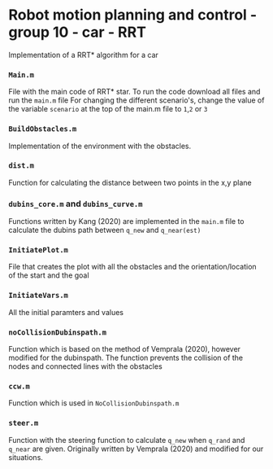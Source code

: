 # Robot motion planning and control - group 10 - car - RRT 
Implementation of a RRT* algorithm for a car

### `Main.m` 
File with the main code of RRT* star. To run the code download all files and run the `main.m` file 
For changing the different scenario's, change the value of the variable `scenario` at the top
of the main.m file to `1`,`2` or `3`

### `BuildObstacles.m`
Implementation of the environment with the obstacles. 

### `dist.m`
Function for calculating the distance between two points in the x,y plane

### `dubins_core.m` and `dubins_curve.m`
Functions written by Kang (2020) are implemented in the `main.m` file to calculate the 
dubins path between `q_new` and `q_near(est)`

### `InitiatePlot.m`
File that creates the plot with all the obstacles and the orientation/location of the start and the goal

###  `InitiateVars.m`
All the initial paramters and values

### `noCollisionDubinspath.m`
Function which is based on the method of Vemprala (2020), however modified for the dubinspath.
The function prevents the collision of the nodes and connected lines with the obstacles 

### `ccw.m`
Function which is used in `NoCollisionDubinspath.m`

### `steer.m`
Function with the steering function to calculate `q_new` when `q_rand` and `q_near` are given.
Originally written by Vemprala (2020) and modified for our situations.

